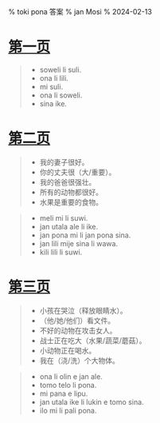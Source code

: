 % toki pona 答案
% jan Mosi
% 2024-02-13

<h1><a name="p1" id="p1" href="zh_1.html">第一页</a></h1>

> * soweli li suli.
> * ona li lili.
> * mi suli.
> * ona li soweli.
> * sina ike.

<h1><a name="p2" id="p2" href="zh_2.html">第二页</a></h1>

> * 我的妻子很好。
> * 你的丈夫很（大/重要）。
> * 我的爸爸很强壮。
> * 所有的动物都很好。
> * 水果是重要的食物。
<!---->
> * meli mi li suwi.
> * jan utala ale li ike.
> * jan pona mi li jan pona sina.
> * jan lili mije sina li wawa.
> * kili lili li suwi.

<h1><a name="p3" id="p3" href="zh_3.html">第三页</a></h1>

> * 小孩在哭泣（释放眼睛水）。
> * （他/她/他们）看文件。
> * 不好的动物在攻击女人。
> * 战士正在吃大（水果/蔬菜/蘑菇）。
> * 小动物正在喝水。
> * 我在（浇/洗）个大物体。
<!---->
> * ona li olin e jan ale.
> * tomo telo li pona.
> * mi pana e lipu.
> * jan utala ike li lukin e tomo sina.
> * ilo mi li pali pona.